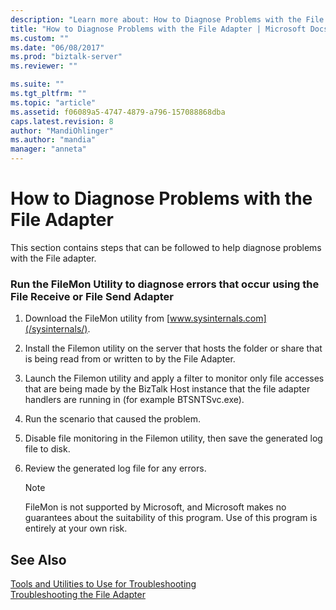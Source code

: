 ```yaml
---
description: "Learn more about: How to Diagnose Problems with the File Adapter"
title: "How to Diagnose Problems with the File Adapter | Microsoft Docs"
ms.custom: ""
ms.date: "06/08/2017"
ms.prod: "biztalk-server"
ms.reviewer: ""

ms.suite: ""
ms.tgt_pltfrm: ""
ms.topic: "article"
ms.assetid: f06089a5-4747-4879-a796-157088868dba
caps.latest.revision: 8
author: "MandiOhlinger"
ms.author: "mandia"
manager: "anneta"
---
```

# How to Diagnose Problems with the File Adapter
This section contains steps that can be followed to help diagnose problems with the File adapter.

### Run the FileMon Utility to diagnose errors that occur using the File Receive or File Send Adapter

1.  Download the FileMon utility from [www.sysinternals.com](/sysinternals/).

2.  Install the Filemon utility on the server that hosts the folder or share that is being read from or written to by the File Adapter.

3.  Launch the Filemon utility and apply a filter to monitor only file accesses that are being made by the BizTalk Host instance that the file adapter handlers are running in (for example BTSNTSvc.exe).

4.  Run the scenario that caused the problem.

5.  Disable file monitoring in the Filemon utility, then save the generated log file to disk.

6.  Review the generated log file for any errors.

    > [!NOTE]
    >  FileMon is not supported by Microsoft, and Microsoft makes no guarantees about the suitability of this program. Use of this program is entirely at your own risk.

## See Also
[Tools and Utilities to Use for Troubleshooting](../core/tools-and-utilities-to-use-for-troubleshooting.md)  
[Troubleshooting the File Adapter](../core/troubleshooting-the-file-adapter.md)
